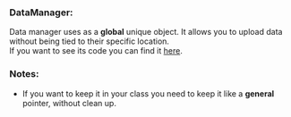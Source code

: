  ### DataManager:

 Data manager uses as a **global** unique object. It allows you to upload data without being tied to their specific location.  
 If you want to see its code you can find it [here](../../../engine/main/data/manager/DataManager.h).   

 ### Notes:

 * If you want to keep it in your class you need to keep it like a **general** pointer, without clean up.
